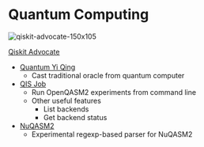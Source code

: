 # Quantum Computing

![qiskit-advocate-150x105](https://user-images.githubusercontent.com/4604036/67760024-26d8c900-fa06-11e9-8f48-18e90157702a.png)

[Qiskit Advocate](https://www.youracclaim.com/badges/27976146-e4a9-47c6-8a2d-f7e932ea3177/embedded)
* [Quantum Yi Qing](https://github.com/jwoehr/quantum_yiqing)
  * Cast traditional oracle from quantum computer
* [QIS Job](https://github.com/jwoehr/qis_job)
  * Run OpenQASM2 experiments from command line
  * Other useful features
    * List backends
    * Get backend status
* [NuQASM2](https://github.com/jwoehr/nuqasm2)
  * Experimental regexp-based parser for NuQASM2
